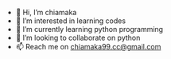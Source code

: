 - 👋 Hi, I’m chiamaka
- 👀 I’m interested in learning codes
- 🌱 I’m currently learning python programming
- 💞️ I’m looking to collaborate on python
- 📫 Reach me on chiamaka99.cc@gmail.com

<!---
chiamaka3784/chiamaka3784 is a ✨ special ✨ repository because its `README.md` (this file) appears on your GitHub profile.
You can click the Preview link to take a look at your changes.
--->
